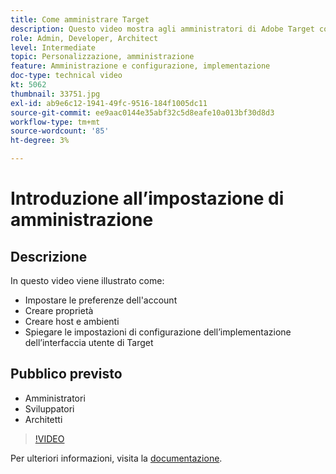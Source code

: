 ```yaml
---
title: Come amministrare Target
description: Questo video mostra agli amministratori di Adobe Target come configurare le preferenze dell'account, creare proprietà e creare host e ambienti. Scopri come spiegare le impostazioni di configurazione dell’implementazione dell’interfaccia utente di Target.
role: Admin, Developer, Architect
level: Intermediate
topic: Personalizzazione, amministrazione
feature: Amministrazione e configurazione, implementazione
doc-type: technical video
kt: 5062
thumbnail: 33751.jpg
exl-id: ab9e6c12-1941-49fc-9516-184f1005dc11
source-git-commit: ee9aac0144e35abf32c5d8eafe10a013bf30d8d3
workflow-type: tm+mt
source-wordcount: '85'
ht-degree: 3%

---
```


# Introduzione all’impostazione di amministrazione

## Descrizione

In questo video viene illustrato come:

* Impostare le preferenze dell&#39;account
* Creare proprietà
* Creare host e ambienti
* Spiegare le impostazioni di configurazione dell’implementazione dell’interfaccia utente di Target

## Pubblico previsto

* Amministratori
* Sviluppatori
* Architetti

>[!VIDEO](https://video.tv.adobe.com/v/33751/?quality=12)

Per ulteriori informazioni, visita la [documentazione](https://docs.adobe.com/content/help/en/target/using/administer/administrating-target.html).
